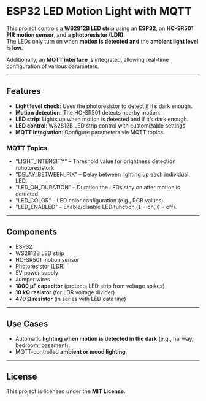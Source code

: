 # ESP32 LED Motion Light with MQTT

This project controls a **WS2812B LED strip** using an **ESP32**, an **HC-SR501 PIR motion sensor**, and a **photoresistor (LDR)**.  
The LEDs only turn on when **motion is detected** **and** the **ambient light level is low**.  

Additionally, an **MQTT interface** is integrated, allowing real-time configuration of various parameters.

---

## Features
- **Light level check**: Uses the photoresistor to detect if it’s dark enough.  
- **Motion detection**: The HC-SR501 detects nearby motion.
- **LED strip**: Lights up when motion is detected and if it’s dark enough.
- **LED control**: WS2812B LED strip control with customizable settings.  
- **MQTT integration**: Configure parameters via MQTT topics.  

### MQTT Topics
- "LIGHT_INTENSITY" – Threshold value for brightness detection (photoresistor).  
- "DELAY_BETWEEN_PIX" – Delay between lighting up each individual LED.  
- "LED_ON_DURATION" – Duration the LEDs stay on after motion is detected.  
- "LED_COLOR" – LED color configuration (e.g., RGB values).  
- "LED_ENABLED" – Enable/disable LED function (`1` = on, `0` = off).  

---

## Components
- ESP32  
- WS2812B LED strip  
- HC-SR501 motion sensor  
- Photoresistor (LDR)  
- 5V power supply  
- Jumper wires  
- **1000 µF capacitor** (protects LED strip from voltage spikes)  
- **10 kΩ resistor** (for LDR voltage divider)  
- **470 Ω resistor** (in series with LED data line)

---

## Use Cases
- Automatic **lighting when motion is detected in the dark** (e.g., hallway, bedroom, basement).  
- MQTT-controlled **ambient or mood lighting**.  

---

## License
This project is licensed under the **MIT License**.  
